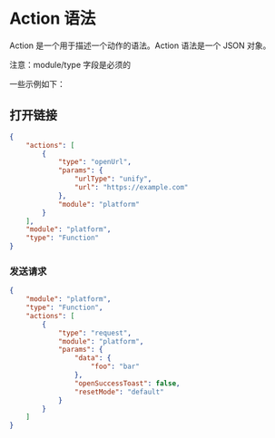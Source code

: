 # Action 语法

Action 是一个用于描述一个动作的语法。Action 语法是一个 JSON 对象。

注意：module/type 字段是必须的

一些示例如下：

## 打开链接

```json
{
    "actions": [
        {
            "type": "openUrl",
            "params": {
                "urlType": "unify",
                "url": "https://example.com"
            },
            "module": "platform"
        }
    ],
    "module": "platform",
    "type": "Function"
}
```

### 发送请求

```json
{
    "module": "platform",
    "type": "Function",
    "actions": [
        {
            "type": "request",
            "module": "platform",
            "params": {
                "data": {
                    "foo": "bar"
                },
                "openSuccessToast": false,
                "resetMode": "default"
            }
        }
    ]
}
```
